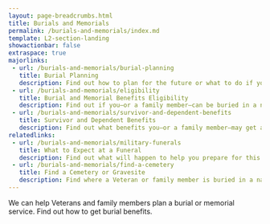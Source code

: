 ```yaml
---
layout: page-breadcrumbs.html
title: Burials and Memorials
permalink: /burials-and-memorials/index.md
template: L2-section-landing
showactionbar: false
extraspace: true
majorlinks:
 - url: /burials-and-memorials/burial-planning
   title: Burial Planning
   description: Find out how to plan for the future or what to do if your family member has just died.
 - url: /burials-and-memorials/eligibility
   title: Burial and Memorial Benefits Eligibility
   description: Find out if you—or a family member—can be buried in a national VA cemetery or get other burial honors.
 - url: /burials-and-memorials/survivor-and-dependent-benefits
   title: Survivor and Dependent Benefits
   description: Find out what benefits you—or a family member—may get after the loss of a Veteran.
relatedlinks:
 - url: /burials-and-memorials/military-funerals
   title: What to Expect at a Funeral
   description: Find out what will happen to help you prepare for this day.
 - url: /burials-and-memorials/find-a-cemetery
   title: Find a Cemetery or Gravesite 
   description: Find where a Veteran or family member is buried in a national, state, military, or Department of the Interior cemetery.
---
```


We can help Veterans and family members plan a burial or memorial service. Find out how to get burial benefits. 



